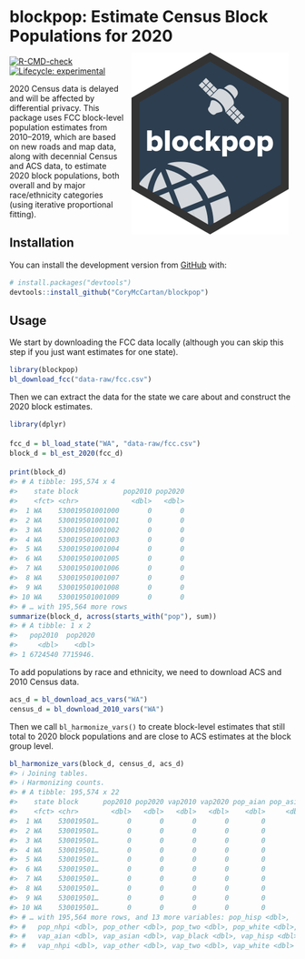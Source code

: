 
<!-- README.md is generated from README.Rmd. Please edit that file -->

# **blockpop**: Estimate Census Block Populations for 2020 <a href='https://corymccartan.github.io/blockpop'><img src='man/figures/logo.png' align="right" height="320"  style="padding: 12px" /></a>

<!-- badges: start -->

[![R-CMD-check](https://github.com/CoryMcCartan/blockpop/workflows/R-CMD-check/badge.svg)](https://github.com/CoryMcCartan/blockpop/actions)
[![Lifecycle:
experimental](https://img.shields.io/badge/lifecycle-experimental-orange.svg)](https://lifecycle.r-lib.org/articles/stages.html#experimental)
<!-- badges: end -->

2020 Census data is delayed and will be affected by differential
privacy. This package uses FCC block-level population estimates from
2010–2019, which are based on new roads and map data, along with
decennial Census and ACS data, to estimate 2020 block populations, both
overall and by major race/ethnicity categories (using iterative
proportional fitting).

## Installation

You can install the development version from
[GitHub](https://github.com/) with:

``` r
# install.packages("devtools")
devtools::install_github("CoryMcCartan/blockpop")
```

## Usage

We start by downloading the FCC data locally (although you can skip this
step if you just want estimates for one state).

``` r
library(blockpop)
bl_download_fcc("data-raw/fcc.csv")
```

Then we can extract the data for the state we care about and construct
the 2020 block estimates.

``` r
library(dplyr)

fcc_d = bl_load_state("WA", "data-raw/fcc.csv")
block_d = bl_est_2020(fcc_d)

print(block_d)
#> # A tibble: 195,574 x 4
#>    state block           pop2010 pop2020
#>    <fct> <chr>             <dbl>   <dbl>
#>  1 WA    530019501001000       0       0
#>  2 WA    530019501001001       0       0
#>  3 WA    530019501001002       0       0
#>  4 WA    530019501001003       0       0
#>  5 WA    530019501001004       0       0
#>  6 WA    530019501001005       0       0
#>  7 WA    530019501001006       0       0
#>  8 WA    530019501001007       0       0
#>  9 WA    530019501001008       0       0
#> 10 WA    530019501001009       0       0
#> # … with 195,564 more rows
summarize(block_d, across(starts_with("pop"), sum))
#> # A tibble: 1 x 2
#>   pop2010  pop2020
#>     <dbl>    <dbl>
#> 1 6724540 7715946.
```

To add populations by race and ethnicity, we need to download ACS and
2010 Census data.

``` r
acs_d = bl_download_acs_vars("WA")
census_d = bl_download_2010_vars("WA")
```

Then we call `bl_harmonize_vars()` to create block-level estimates that
still total to 2020 block populations and are close to ACS estimates at
the block group level.

``` r
bl_harmonize_vars(block_d, census_d, acs_d)
#> ℹ Joining tables.
#> ℹ Harmonizing counts.
#> # A tibble: 195,574 x 22
#>    state block      pop2010 pop2020 vap2010 vap2020 pop_aian pop_asian pop_black
#>    <fct> <chr>        <dbl>   <dbl>   <dbl>   <dbl>    <dbl>     <dbl>     <dbl>
#>  1 WA    530019501…       0       0       0       0        0         0         0
#>  2 WA    530019501…       0       0       0       0        0         0         0
#>  3 WA    530019501…       0       0       0       0        0         0         0
#>  4 WA    530019501…       0       0       0       0        0         0         0
#>  5 WA    530019501…       0       0       0       0        0         0         0
#>  6 WA    530019501…       0       0       0       0        0         0         0
#>  7 WA    530019501…       0       0       0       0        0         0         0
#>  8 WA    530019501…       0       0       0       0        0         0         0
#>  9 WA    530019501…       0       0       0       0        0         0         0
#> 10 WA    530019501…       0       0       0       0        0         0         0
#> # … with 195,564 more rows, and 13 more variables: pop_hisp <dbl>,
#> #   pop_nhpi <dbl>, pop_other <dbl>, pop_two <dbl>, pop_white <dbl>,
#> #   vap_aian <dbl>, vap_asian <dbl>, vap_black <dbl>, vap_hisp <dbl>,
#> #   vap_nhpi <dbl>, vap_other <dbl>, vap_two <dbl>, vap_white <dbl>
```
